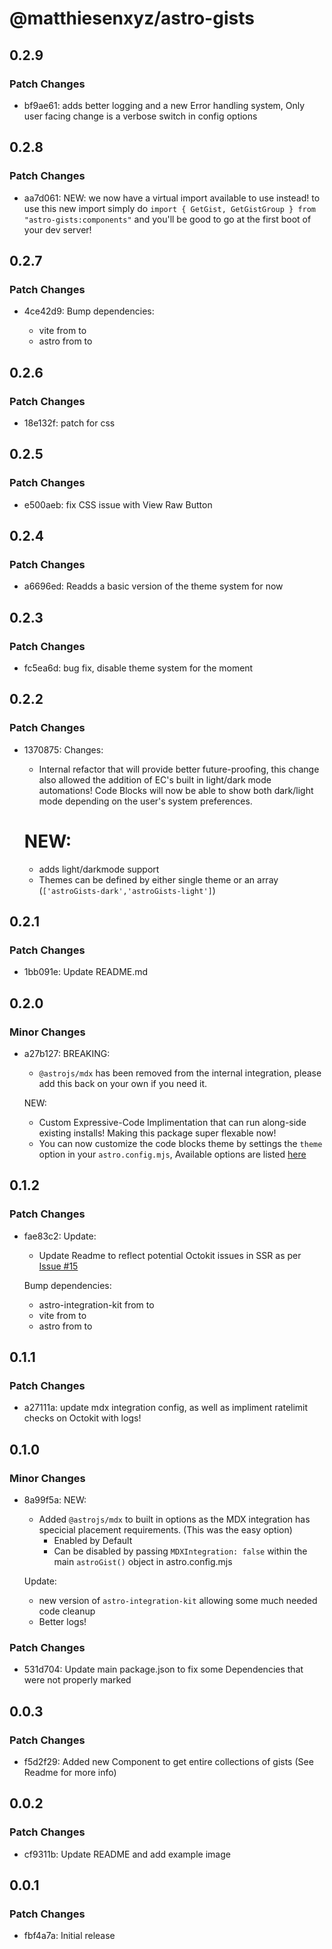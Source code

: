 # @matthiesenxyz/astro-gists

## 0.2.9

### Patch Changes

- bf9ae61: adds better logging and a new Error handling system, Only user facing change is a verbose switch in config options

## 0.2.8

### Patch Changes

- aa7d061: NEW: we now have a virtual import available to use instead! to use this new import simply do `import { GetGist, GetGistGroup } from "astro-gists:components"` and you'll be good to go at the first boot of your dev server!

## 0.2.7

### Patch Changes

- 4ce42d9: Bump dependencies:

  - vite from to
  - astro from to

## 0.2.6

### Patch Changes

- 18e132f: patch for css

## 0.2.5

### Patch Changes

- e500aeb: fix CSS issue with View Raw Button

## 0.2.4

### Patch Changes

- a6696ed: Readds a basic version of the theme system for now

## 0.2.3

### Patch Changes

- fc5ea6d: bug fix, disable theme system for the moment

## 0.2.2

### Patch Changes

- 1370875: Changes:

  - Internal refactor that will provide better future-proofing, this change also allowed the addition of EC's built in light/dark mode automations! Code Blocks will now be able to show both dark/light mode depending on the user's system preferences.

  # NEW:

  - adds light/darkmode support
  - Themes can be defined by either single theme or an array (`['astroGists-dark','astroGists-light']`)

## 0.2.1

### Patch Changes

- 1bb091e: Update README.md

## 0.2.0

### Minor Changes

- a27b127: BREAKING:

  - `@astrojs/mdx` has been removed from the internal integration, please add this back on your own if you need it.

  NEW:

  - Custom Expressive-Code Implimentation that can run along-side existing installs! Making this package super flexable now!
  - You can now customize the code blocks theme by settings the `theme` option in your `astro.config.mjs`, Available options are listed [here](https://shiki.matsu.io/docs/themes)

## 0.1.2

### Patch Changes

- fae83c2: Update:

  - Update Readme to reflect potential Octokit issues in SSR as per [Issue #15](https://github.com/MatthiesenXYZ/astro-gists/issues/15)

  Bump dependencies:

  - astro-integration-kit from to
  - vite from to
  - astro from to

## 0.1.1

### Patch Changes

- a27111a: update mdx integration config, as well as impliment ratelimit checks on Octokit with logs!

## 0.1.0

### Minor Changes

- 8a99f5a: NEW:

  - Added `@astrojs/mdx` to built in options as the MDX integration has specicial placement requirements. (This was the easy option)
    - Enabled by Default
    - Can be disabled by passing `MDXIntegration: false` within the main `astroGist()` object in astro.config.mjs

  Update:

  - new version of `astro-integration-kit` allowing some much needed code cleanup
  - Better logs!

### Patch Changes

- 531d704: Update main package.json to fix some Dependencies that were not properly marked

## 0.0.3

### Patch Changes

- f5d2f29: Added new <GetGistGroup> Component to get entire collections of gists (See Readme for more info)

## 0.0.2

### Patch Changes

- cf9311b: Update README and add example image

## 0.0.1

### Patch Changes

- fbf4a7a: Initial release

